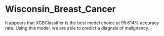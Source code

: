 # Wisconsin_Breast_Cancer
It appears that XGBClassifier is the best model choice at 95.614% accuracy rate.  Using this model, we are able to predict a diagnsis of malignancy.
